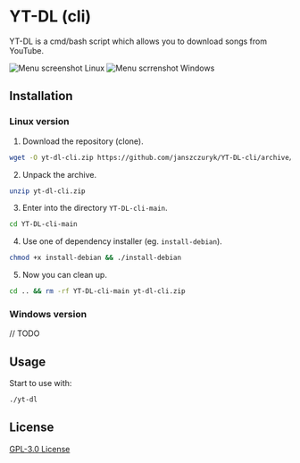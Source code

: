 # YT-DL (cli)

YT-DL is a cmd/bash script which allows you to download songs from YouTube.

![Menu screenshot Linux](https://i.imgur.com/2s2nK8i.png)
![Menu scrrenshot Windows](https://i.imgur.com/YhJDz43.png)

## Installation

### Linux version
1. Download the repository (clone).
```bash
wget -O yt-dl-cli.zip https://github.com/janszczuryk/YT-DL-cli/archive/main.zip
```
2. Unpack the archive.
```bash
unzip yt-dl-cli.zip
```
3. Enter into the directory `YT-DL-cli-main`.
```bash
cd YT-DL-cli-main
```
4. Use one of dependency installer (eg. `install-debian`).
```bash
chmod +x install-debian && ./install-debian
```
5. Now you can clean up.
```bash
cd .. && rm -rf YT-DL-cli-main yt-dl-cli.zip
```

### Windows version
// TODO

## Usage

Start to use with:
```bash
./yt-dl
```

## License
[GPL-3.0 License](https://www.gnu.org/licenses/gpl-3.0.html)

